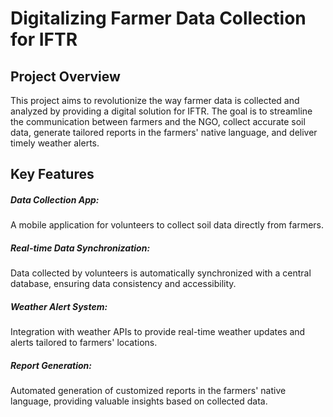 <h1>Digitalizing Farmer Data Collection for IFTR</h1>
<h2>Project Overview</h2>
This project aims to revolutionize the way farmer data is collected and analyzed by providing a digital solution for IFTR. The goal is to streamline the communication between farmers and the NGO, collect accurate soil data, generate tailored reports in the farmers' native language, and deliver timely weather alerts.

<h2>Key Features</h2>
<h5>Data Collection App:</h5> A mobile application for volunteers to collect soil data directly from farmers.
<h5>Real-time Data Synchronization:</h5> Data collected by volunteers is automatically synchronized with a central database, ensuring data consistency and accessibility.
<h5>Weather Alert System:</h5> Integration with weather APIs to provide real-time weather updates and alerts tailored to farmers' locations.
<h5>Report Generation: </h5>Automated generation of customized reports in the farmers' native language, providing valuable insights based on collected data.
